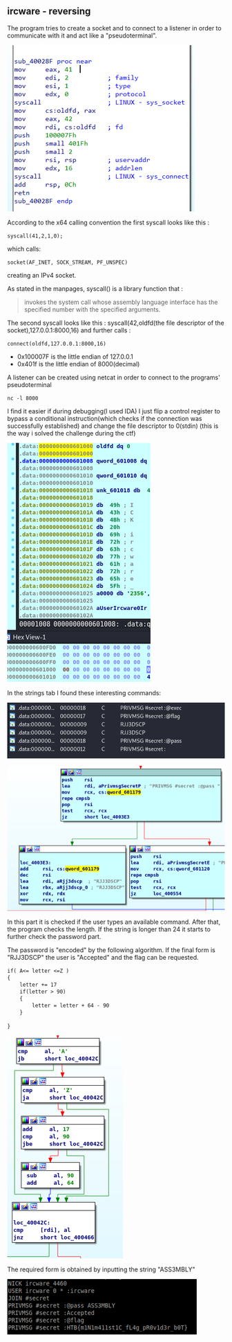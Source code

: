 ## ircware - reversing
The program tries to create a socket and to connect to a listener in order to communicate with it and act like a "pseudoterminal".

![socket](writeupfiles/socket.png)

According to the x64 calling convention the first syscall looks like this :
```
syscall(41,2,1,0);
```
which calls:
```
socket(AF_INET, SOCK_STREAM, PF_UNSPEC)
```
creating an IPv4 socket.

As stated in the manpages, syscall() is a library function that :
> invokes the system
> call whose assembly language interface has the specified number
> with the specified arguments.

The second syscall looks like this :
syscall(42,oldfd(the file descriptor of the socket),127.0.0.1:8000,16) and further calls :
```
connect(oldfd,127.0.0.1:8000,16)
```

* 0x100007F is the little endian of 127.0.0.1
* 0x401f is the little endian of 8000(decimal)

A listener can be created using netcat in order to connect to the programs' pseudoterminal 

```
nc -l 8000
```


I find it easier if during debugging(I used IDA) I just flip a control register to bypass a conditional instruction(which checks if the connection was successfully established) and change the file descriptor to 0(stdin)
(this is the way i solved the challenge during the ctf)


![file_descr](writeupfiles/file_descriptor.png)


In the strings tab I found these interesting commands:

![strings](writeupfiles/strings.png)


![password encoding](writeupfiles/pass_check.png)


In this part it is checked if the user types an available command. After that,
the program checks the length. If the string is longer than 24
it starts to further check the password part.

The password is "encoded" by the following algorithm. If the final form is "RJJ3DSCP" 
the user is "Accepted" and the flag can be requested.

```
if( A<= letter <=Z )
{
	letter += 17
	if(letter > 90)
	{
		letter = letter + 64 - 90
	}

}
```

![password encoding](writeupfiles/pass_algo.png)

The required form is obtained by inputting the string "ASS3MBLY"

![flag](writeupfiles/flag.png)

